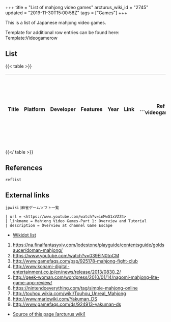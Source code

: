 +++
title = "List of mahjong video games"
arcturus_wiki_id = "2745"
updated = "2019-11-30T15:00:58Z"
tags = ["Games"]
+++

This is a list of Japanese mahjong video games.

Template for additional row entries can be found here: Template:Videogamerow

## List

{{< table >}}

<table>
<colgroup>
<col style="width: 20%" />
<col style="width: 10%" />
<col style="width: 15%" />
<col style="width: 40%" />
<col style="width: 50%" />
<col style="width: 50%" />
<col style="width: 50%" />
<col style="width: 0%" />
<col style="width: 0%" />
<col style="width: 0%" />
<col style="width: 0%" />
<col style="width: 0%" />
<col style="width: 0%" />
<col style="width: 0%" />
<col style="width: 0%" />
<col style="width: 0%" />
<col style="width: 0%" />
<col style="width: 0%" />
<col style="width: 0%" />
<col style="width: 0%" />
<col style="width: 0%" />
<col style="width: 0%" />
<col style="width: 0%" />
<col style="width: 0%" />
<col style="width: 0%" />
<col style="width: 0%" />
<col style="width: 0%" />
<col style="width: 0%" />
<col style="width: 0%" />
<col style="width: 0%" />
<col style="width: 0%" />
<col style="width: 0%" />
<col style="width: 0%" />
<col style="width: 0%" />
<col style="width: 0%" />
<col style="width: 0%" />
<col style="width: 0%" />
<col style="width: 0%" />
<col style="width: 0%" />
<col style="width: 0%" />
<col style="width: 0%" />
<col style="width: 0%" />
<col style="width: 0%" />
<col style="width: 0%" />
<col style="width: 0%" />
<col style="width: 0%" />
<col style="width: 0%" />
<col style="width: 0%" />
<col style="width: 0%" />
<col style="width: 0%" />
<col style="width: 0%" />
<col style="width: 0%" />
<col style="width: 0%" />
<col style="width: 0%" />
<col style="width: 0%" />
<col style="width: 0%" />
<col style="width: 0%" />
<col style="width: 0%" />
<col style="width: 0%" />
<col style="width: 0%" />
<col style="width: 0%" />
<col style="width: 0%" />
<col style="width: 0%" />
<col style="width: 0%" />
<col style="width: 0%" />
<col style="width: 0%" />
<col style="width: 0%" />
<col style="width: 0%" />
<col style="width: 0%" />
<col style="width: 0%" />
<col style="width: 0%" />
<col style="width: 0%" />
<col style="width: 0%" />
<col style="width: 0%" />
<col style="width: 0%" />
<col style="width: 0%" />
<col style="width: 0%" />
<col style="width: 0%" />
<col style="width: 0%" />
<col style="width: 0%" />
<col style="width: 0%" />
<col style="width: 0%" />
<col style="width: 0%" />
<col style="width: 0%" />
<col style="width: 0%" />
<col style="width: 0%" />
<col style="width: 0%" />
<col style="width: 0%" />
<col style="width: 0%" />
<col style="width: 0%" />
<col style="width: 0%" />
<col style="width: 0%" />
<col style="width: 0%" />
<col style="width: 0%" />
<col style="width: 0%" />
<col style="width: 0%" />
<col style="width: 0%" />
<col style="width: 0%" />
<col style="width: 0%" />
<col style="width: 0%" />
<col style="width: 0%" />
<col style="width: 0%" />
<col style="width: 0%" />
<col style="width: 0%" />
<col style="width: 0%" />
<col style="width: 0%" />
<col style="width: 0%" />
<col style="width: 0%" />
<col style="width: 0%" />
<col style="width: 0%" />
<col style="width: 0%" />
<col style="width: 0%" />
<col style="width: 0%" />
<col style="width: 0%" />
<col style="width: 0%" />
<col style="width: 0%" />
<col style="width: 0%" />
<col style="width: 0%" />
<col style="width: 0%" />
<col style="width: 0%" />
<col style="width: 0%" />
<col style="width: 0%" />
<col style="width: 0%" />
<col style="width: 0%" />
<col style="width: 0%" />
<col style="width: 0%" />
<col style="width: 0%" />
<col style="width: 0%" />
<col style="width: 0%" />
<col style="width: 0%" />
<col style="width: 0%" />
<col style="width: 0%" />
<col style="width: 0%" />
<col style="width: 0%" />
<col style="width: 0%" />
<col style="width: 0%" />
<col style="width: 0%" />
<col style="width: 0%" />
<col style="width: 0%" />
<col style="width: 0%" />
<col style="width: 0%" />
<col style="width: 0%" />
<col style="width: 0%" />
<col style="width: 0%" />
<col style="width: 0%" />
<col style="width: 0%" />
<col style="width: 0%" />
<col style="width: 0%" />
<col style="width: 0%" />
<col style="width: 0%" />
<col style="width: 0%" />
<col style="width: 0%" />
<col style="width: 0%" />
<col style="width: 0%" />
<col style="width: 0%" />
<col style="width: 0%" />
<col style="width: 0%" />
<col style="width: 0%" />
<col style="width: 0%" />
<col style="width: 0%" />
<col style="width: 0%" />
</colgroup>
<thead>
<tr class="header">
<th><p>Title</p></th>
<th><p>Platform</p></th>
<th><p>Developer</p></th>
<th><p>Features</p></th>
<th><p>Year</p></th>
<th><p>Link</p></th>
<th><p>Ref ```videogamerow</p></th>
<th><p>title = e-Mahjong</p></th>
<th><p>platform = PS4, PS4 Vita</p></th>
<th><p>developer = Arc System Works</p></th>
<th><p>year = 2014</p></th>
<th><p>features =</p></th>
<th><p>url = <a href="http://www.arcsystemworks.jp/e-mahjong/plus/">http://www.arcsystemworks.jp/e-mahjong/plus/</a></p></th>
<th><p>reference = ``` ```videogamerow</p></th>
<th><p>title = Doman Mahjong</p></th>
<th><p>platform = PC</p></th>
<th><p>developer = SquareEnix</p></th>
<th><p>year = 2019</p></th>
<th><p>features = Final Fantasy 14 minigame</p></th>
<th><p>url = <a href="https://www.finalfantasyxiv.com/">https://www.finalfantasyxiv.com/</a></p></th>
<th><p>reference = [1] ``` ```videogamerow</p></th>
<th><p>title = <a href="Janryumon" title="wikilink">Janryumon</a></p></th>
<th><p>platform = Android, iPhone</p></th>
<th><p>developer = NCSoft</p></th>
<th><p>year = 2007</p></th>
<th><p>features =</p></th>
<th><p>url = <a href="http://www.ncsoft.jp/janryumon/">http://www.ncsoft.jp/janryumon/</a></p></th>
<th><p>reference = ``` ```videogamerow</p></th>
<th><p>title = Mahjong Dream Club</p></th>
<th><p>platform = PS3, XBox 360</p></th>
<th><p>developer = D3Publisher</p></th>
<th><p>year = 2012</p></th>
<th><p>features =</p></th>
<th><p>url =</p></th>
<th><p>reference = [2] ``` ```videogamerow</p></th>
<th><p>title = <a href="Mahjong_Fight_Club" title="wikilink">Mahjong Fight Club</a></p></th>
<th><p>platform = PS3, PSP, DS, Wii, arcade</p></th>
<th><p>developer = Konami</p></th>
<th><p>year = 2002-2010</p></th>
<th><p>features = Emulated games against featured mahjong pros, particularly from <a href="JPML" title="wikilink">JPML</a></p></th>
<th><p>url = <a href="http://www.konami.jp/products/mfc_vita/info.html">http://www.konami.jp/products/mfc_vita/info.html</a></p></th>
<th><p>reference = [3][4] ``` ```videogamerow</p></th>
<th><p>title = <a href="Mahjong_Fight_Club" title="wikilink">Mahjong Fight Club SP</a></p></th>
<th><p>platform = Android, iPhone</p></th>
<th><p>developer = Konami</p></th>
<th><p>year =</p></th>
<th><p>features =</p></th>
<th><p>url = <a href="http://www.konami.jp/products/mfc_sp/">http://www.konami.jp/products/mfc_sp/</a></p></th>
<th><p>reference = ``` ```videogamerow</p></th>
<th><p>title = <a href="Mahjong_Pretty_Girls_Battle" title="wikilink">Mahjong Pretty Girls Battle</a></p></th>
<th><p>platform = PC</p></th>
<th><p>developer = Zoo Corporation</p></th>
<th><p>year = 2015</p></th>
<th><p>features =</p></th>
<th><p>url = <a href="http://store.steampowered.com/app/338060/">http://store.steampowered.com/app/338060/</a></p></th>
<th><p>reference = ``` ```videogamerow</p></th>
<th><p>title = Maru-jan</p></th>
<th><p>platform = PC</p></th>
<th><p>developer = SignalTalk</p></th>
<th><p>year = 2004</p></th>
<th><p>features =</p></th>
<th><p>url = <a href="http://www.maru-jan.com/">http://www.maru-jan.com/</a></p></th>
<th><p>reference = ``` ```videogamerow</p></th>
<th><p>title = <a href="Majsoul" title="wikilink">Majsoul</a></p></th>
<th><p>platform = PC, Android</p></th>
<th><p>developer =</p></th>
<th><p>year = 2018</p></th>
<th><p>features =</p></th>
<th><p>url = <a href="http://www.majsoul.com/">http://www.majsoul.com/</a></p></th>
<th><p>reference = ``` ```videogamerow</p></th>
<th><p>title = Maujong</p></th>
<th><p>platform = Android</p></th>
<th><p>developer = Ishihata industry, inc.</p></th>
<th><p>year = 2014</p></th>
<th><p>features =</p></th>
<th><p>url = <a href="https://play.google.com/store/apps/details?id=com.ishihata_tech.android.mj2">https://play.google.com/store/apps/details?id=com.ishihata_tech.android.mj2</a></p></th>
<th><p>reference = ``` ```videogamerow</p></th>
<th><p>title = Nagomi Mahjong</p></th>
<th><p>platform = Android, iPhone</p></th>
<th><p>developer = Zoo Corporation</p></th>
<th><p>year = 2009</p></th>
<th><p>features =</p></th>
<th><p>url = <a href="https://play.google.com/store/apps/details?id=jp.co.zoo.mahjong&amp;hl=en">https://play.google.com/store/apps/details?id=jp.co.zoo.mahjong&amp;hl=en</a></p></th>
<th><p>reference = [5] ``` ```videogamerow</p></th>
<th><p>title = Pairon</p></th>
<th><p>platform = PC</p></th>
<th><p>developer = Extreme</p></th>
<th><p>year =</p></th>
<th><p>features =</p></th>
<th><p>url = <a href="http://www.pairon.jp/">http://www.pairon.jp/</a></p></th>
<th><p>reference = ``` ```videogamerow</p></th>
<th><p>title = <a href="R_Mahjong" title="wikilink">R Mahjong</a></p></th>
<th><p>platform = Android</p></th>
<th><p>developer = ARTTECH GAMES</p></th>
<th><p>year = 2019</p></th>
<th><p>features = Possibility to play with any combination of people and bots (via WIFI)</p></th>
<th><p>url = <a href="https://play.google.com/store/apps/details?id=com.arttech.rmahjong">https://play.google.com/store/apps/details?id=com.arttech.rmahjong</a></p></th>
<th><p>reference = ``` ```videogamerow</p></th>
<th><p>title = <a href="Saikyo_no_Mahjong_3D" title="wikilink">Saikyo no Mahjong 3D</a></p></th>
<th><p>platform = PC</p></th>
<th><p>developer = Unbalance</p></th>
<th><p>features =</p></th>
<th><p>year = 2007</p></th>
<th><p>url = <a href="http://www.unbalance.co.jp/honkaku/smahjong3d/">http://www.unbalance.co.jp/honkaku/smahjong3d/</a></p></th>
<th><p>reference = ``` ```videogamerow</p></th>
<th><p>title = <a href="Saki" title="wikilink">Saki</a></p></th>
<th><p>platform = Android</p></th>
<th><p>developer = Neko Onna Games</p></th>
<th><p>year = 2011</p></th>
<th><p>features =</p></th>
<th><p>url = <a href="https://play.google.com/store/apps/details?id=mahjong.riichi&amp;hl=en">https://play.google.com/store/apps/details?id=mahjong.riichi&amp;hl=en</a></p></th>
<th><p>reference = ``` ```videogamerow</p></th>
<th><p>title = Simple Mahjong Online</p></th>
<th><p>platform = Switch</p></th>
<th><p>developer = Arc System Works</p></th>
<th><p>year = 2017</p></th>
<th><p>features =</p></th>
<th><p>url = <a href="https://www.arcsystemworks.jp/simple_mahjong_online/">https://www.arcsystemworks.jp/simple_mahjong_online/</a></p></th>
<th><p>reference = [6] ``` ```videogamerow</p></th>
<th><p>title = <a href="Tanoshii_Nihon_Mahjong" title="wikilink">Tanoshii Nihon Mahjong</a></p></th>
<th><p>platform = Android, iTunes</p></th>
<th><p>developer =</p></th>
<th><p>year = 2018</p></th>
<th><p>features =</p></th>
<th><p>url = <a href="https://play.google.com/store/apps/details?id=com.xsyouxi.ribenmj">https://play.google.com/store/apps/details?id=com.xsyouxi.ribenmj</a></p></th>
<th><p>reference = ``` ```videogamerow</p></th>
<th><p>title = <a href="Tengokuhai" title="wikilink">Tengokuhai</a></p></th>
<th><p>platform = Android</p></th>
<th><p>developer = Hangame</p></th>
<th><p>year =</p></th>
<th><p>features =</p></th>
<th><p>url = <a href="https://play.google.com/store/apps/details?id=jp.co.hangame.s_mahjong&amp;hl=en">https://play.google.com/store/apps/details?id=jp.co.hangame.s_mahjong&amp;hl=en</a></p></th>
<th><p>reference = ``` ```videogamerow</p></th>
<th><p>title = <a href="Tenhou.net" title="wikilink">Tenhou</a></p></th>
<th><p>platform = PC/Browser</p></th>
<th><p>developer = C-EGG</p></th>
<th><p>year = 2006</p></th>
<th><p>features = Free play, <a href="Tenhou.net_ranking" title="wikilink">Ranking system</a>, <a href="Tenhou.net_custom_rooms" title="wikilink">Custom rooms</a>, <a href="Tenhou.net_client" title="wikilink">Downloadable client</a></p></th>
<th><p>url = <a href="http://tenhou.net/">http://tenhou.net/</a></p></th>
<th><p>reference = ``` ```videogamerow</p></th>
<th><p>title = <a href="Touhou_Unreal_Mahjong" title="wikilink">Touhou Unreal Mahjong</a></p></th>
<th><p>platform = PC</p></th>
<th><p>developer = D.N.A. Softwares</p></th>
<th><p>year = 2009</p></th>
<th><p>features = Character abilities, Hand reading quiz</p></th>
<th><p>url = <a href="http://www.dna-softwares.com/thmj/index.html">http://www.dna-softwares.com/thmj/index.html</a></p></th>
<th><p>reference = [7] ``` ```videogamerow</p></th>
<th><p>title = <a href="Touhou_Gensou_Mahjong" title="wikilink">Touhou Gensou Mahjong</a></p></th>
<th><p>platform = Switch</p></th>
<th><p>developer = D.N.A. Softwares</p></th>
<th><p>year = 2019</p></th>
<th><p>features =</p></th>
<th><p>url = <a href="https://thmj.dna-softwares.com/">https://thmj.dna-softwares.com/</a></p></th>
<th><p>reference = ```</p>
<p>```videogamerow</p></th>
<th><p>title = <a href="Yakuman_DS" title="wikilink">Yakuman DS</a></p></th>
<th><p>platform = DS</p></th>
<th><p>developer = Intelligent Systems<br />
Nintendo</p></th>
<th><p>year = 2005</p></th>
<th><p>features = Wi-Fi support (2006), Various game modes, Nintendo characters</p></th>
<th><p>url = <a href="http://www.nintendo.co.jp/ds/amjj/index.html">http://www.nintendo.co.jp/ds/amjj/index.html</a></p></th>
<th><p>reference = [8][9] ```</p></th>
</tr>
</thead>
<tbody>
</tbody>
</table>

{{</ table >}}

## References

`reflist`

## External links

`jpwiki|麻雀ゲームソフト一覧`

```Youtube
| url = <https://www.youtube.com/watch?v=inMwG1xVZZ4>
| linkname = Mahjong Video Games-Part 1: Overview and Tutorial
| description = Overview at channel Game Escape
```

- [Wikidot list](http://mahjong.wikidot.com/video-games)

<!-- end list -->

1.  <https://na.finalfantasyxiv.com/lodestone/playguide/contentsguide/goldsaucer/doman-mahjong/>
2.  <https://www.youtube.com/watch?v=039ElN0tpCM>
3.  <http://www.gamefaqs.com/psp/925178-mahjong-fight-club>
4.  <http://www.konami-digital-entertainment.co.jp/en/news/release/2013/0830_2/>
5.  <http://geek-woman.com/wordpress/2010/01/14/nagomi-mahjong-lite-game-app-review/>
6.  <https://nintendoeverything.com/tag/simple-mahjong-online>
7.  <http://touhou.wikia.com/wiki/Touhou_Unreal_Mahjong>
8.  <http://www.mariowiki.com/Yakuman_DS>
9.  <http://www.gamefaqs.com/ds/924913-yakuman-ds>

- [Source of this page [arcturus wiki]](http://arcturus.su/wiki/List_of_mahjong_video_games)

